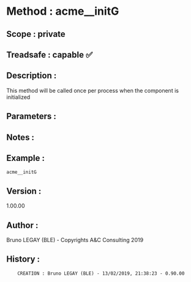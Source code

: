 ﻿# **Method :** acme__initG## **Scope :** private## **Treadsafe :** capable ✅ ## **Description :** This method will be called once per process when the component is initialized## **Parameters :** ## **Notes :** ## **Example :** ```acme__initG```## **Version :** 1.00.00## **Author :** Bruno LEGAY (BLE) - Copyrights A&C Consulting 2019## **History :**          CREATION : Bruno LEGAY (BLE) - 13/02/2019, 21:38:23 - 0.90.00